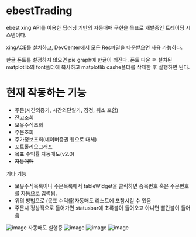 # ebestTrading


ebest xing API를 이용한 딥러닝 기반의 자동매매 구현을 목표로
개발중인 트레이딩 시스템이다. 

xingACE를 설치하고, DevCenter에서 모든 Res파일을 다운받으면 사용 가능하다.

한글 폰트를 설정하지 않으면 pie graph에 한글이 깨진다.
폰트 다운 후 설치된 matplotlib의 font폴더에 복사하고 matplotlib cashe폴더를 삭제한 후 실행하면 된다.


# 현재 작동하는 기능

- 주문(시간외종가, 시간외단일가, 정정, 취소 포함)
- 잔고조회
- 보유주식조회
- 주문조회
- 주가정보조회(네이버증권 웹으로 대체)
- 포트폴리오그래프
- 목표 수익률 자동매도(v2.0)
- ~~자동매매~~

기타 기능
- 보유주식목록이나 주문목록에서 tableWidget을 클릭하면 종목번호 혹은 주문번호를 자동으로 입력됨.
- 위의 방법으로 (목표 수익률)자동매도 리스트에 포함시킬 수 있음 
- 주문시 정상적으로 들어가면 statusbar에 초록불이 들어오고 아니면 빨간불이 들어옴


![image](https://user-images.githubusercontent.com/28619620/112288842-18611080-8cd1-11eb-9abf-ac67e47a159c.png)
자동매도 실행중
![image](https://user-images.githubusercontent.com/28619620/112286670-e484eb80-8cce-11eb-9104-6215a2270604.png)
![image](https://user-images.githubusercontent.com/28619620/112286555-c7e8b380-8cce-11eb-9dbe-c9d43991da1b.png)
![image](https://user-images.githubusercontent.com/28619620/112286383-9cfe5f80-8cce-11eb-9bbb-989a06e99c2e.png)
